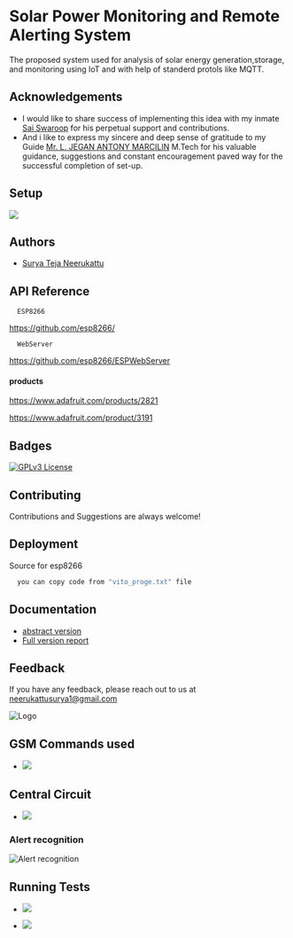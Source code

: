 
# Solar Power Monitoring and Remote Alerting System


The proposed system used for analysis of solar energy generation,storage, and monitoring using IoT and with help of standerd protols like MQTT.
## Acknowledgements

 - I would like to share success of implementing this idea with my inmate [Sai Swaroop](https://www.linkedin.com/in/saiswaroop-natukula-436bbb18a/) for his perpetual support and contributions.
 - And i like to express my sincere and deep sense of gratitude to my Guide [Mr. L. JEGAN ANTONY MARCILIN]() M.Tech for his valuable guidance, suggestions and constant encouragement paved way for the successful completion of set-up.
 


## Setup

![](https://user-images.githubusercontent.com/49818539/187812757-23ef7a4c-ec39-4064-bf97-d069f13d2606.jpg)


## Authors

- [Surya Teja Neerukattu](https://www.linkedin.com/in/nsuryateja)


## API Reference



```http
  ESP8266
```

https://github.com/esp8266/

```http
  WebServer
```
https://github.com/esp8266/ESPWebServer

#### products

https://www.adafruit.com/products/2821

https://www.adafruit.com/product/3191


## Badges




[![GPLv3 License](https://img.shields.io/badge/License-GPL%20v3-yellow.svg)](https://opensource.org/licenses/)


## Contributing

Contributions and Suggestions are always welcome!



## Deployment

Source for esp8266

```bash
  you can copy code from "vito_proge.txt" file
```


## Documentation

- [abstract version](https://github.com/esp8266/ESPWebServer/files/9466143/Remotly.Monitoring.Health.Of.Solar.power.system.using.MQTT.pdf)
- [Full version report ](https://github.com/esp8266/ESPWebServer/files/9466177/surya.s.project.report.pdf)

## Feedback

If you have any feedback, please reach out to us at neerukattusurya1@gmail.com


![        Logo](https://user-images.githubusercontent.com/49818539/187814698-a51c5004-f501-41bd-828c-ec3c7f14a25d.png)

## GSM Commands used

- ![](https://user-images.githubusercontent.com/49818539/187818448-e58e90d0-de88-4bcf-bf4d-0d088280321f.png)

## Central Circuit

- ![](https://user-images.githubusercontent.com/49818539/187815140-fb37683c-0a2b-4cc3-be5a-a0149c3772fe.png)


### Alert recognition

![Alert recognition](https://user-images.githubusercontent.com/49818539/187814875-ac6e2d22-0c61-4891-8a18-c4182d8be87b.jpeg)


## Running Tests

- ![](https://user-images.githubusercontent.com/49818539/187815834-09af6aab-0915-4a3d-bd6f-27b82e97d270.png)

- ![](https://user-images.githubusercontent.com/49818539/187816010-000ca795-b057-4e43-9f2b-3eef04e7af7f.png)

